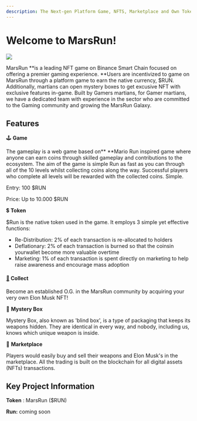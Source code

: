 ```yaml
---
description: The Next-gen Platform Game, NFTS, Marketplace and Own Token on BSC 🚀
---
```


# Welcome to MarsRun!

![](<.gitbook/assets/space-g3a7b82fa1\_1920 (2).jpg>)

MarsRun **is a leading NFT game on Binance Smart Chain focused on offering a premier gaming experience. **Users are incentivized to game on MarsRun through a platform game to earn the native currency, $RUN. Additionally, martians can open mystery boxes to get excusive NFT with exclusive features in-game. Built by Gamers martians, for Gamer martians, we have a dedicated team with experience in the sector who are committed to the Gaming community and growing the MarsRun Galaxy.

## Features

🕹️ **Game**

The gameplay is a web game based on** **Mario Run inspired game where anyone can earn coins through skilled gameplay and contributions to the ecosystem. The aim of the game is simple Run as fast as you can through all of the 10 levels whilst collecting coins along the way. Successful players who complete all levels will be rewarded with the collected coins. Simple.

Entry: 100 $RUN

Price: Up to 10.000 $RUN

​💲 **Token**

$Run is the native token used in the game. It employs 3 simple yet effective functions:

* Re-Distribution: 2% of each transaction is re-allocated to holders
* Deflationary: 2% of each transaction is burned so that the coinsin yourwallet become more valuable overtime
* Marketing: 1% of each transaction is spent directly on marketing to help raise awareness and encourage mass adoption

#### ****[🗿](https://emojipedia.org/moai/)** Collect**

Become an established O.G. in the MarsRun community by acquiring your very own Elon Musk NFT!&#x20;

**🎁** **Mystery Box**

Mystery Box, also known as 'blind box', is a type of packaging that keeps its weapons hidden. They are identical in every way, and nobody, including us, knows which unique weapon is inside.

🛒 **Marketplace**

Players would easily buy and sell their weapons and Elon Musk's in the marketplace. All the trading is built on the blockchain for all digital assets (NFTs) transactions.

## **Key Project Information**

**Token** : MarsRun ($RUN)

**Run:** coming soon
